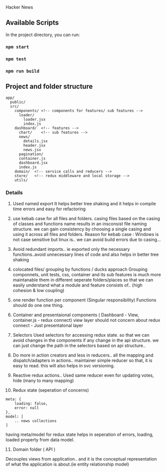 Hacker News

## Available Scripts

In the project directory, you can run:

### `npm start`

### `npm test`

### `npm run build`

## Project and folder structure

```
app/
  public/
  src/
    components/ <!-- components for features/ sub features -->
      loader/
        loader.jsx
        index.js
    dashboard/  <!-- features -->
      chart/    <!-- sub features -->
      news/
        details.jsx
        header.jsx
        news.jsx
      pagination/
      container.js
      dashboard.jsx
      index.js
    domain/  <!-- service calls and reducers -->
    store/   <!-- redux middleware and local storage -->
    utils/
```
### Details

1) Used named export
  It helps better tree shaking and it helps in compile time errors and easy for refactoring

2) use kebab case for all files and folders.
   casing files based on the casing of classes and functions name results in an insconsist file naming structure.
   we can gain consistency by choosing a single casing and using it across all files and folders.
   Reason for kebab case : Windows is not case sensitive but linux is.. we can avoid build errors due to casing...

3) Avoid redundant imports..
   ie exported only the necessary functions..avoid unnecessary lines of code and also helps in better tree shaking

4) colocated files/ grouping by functions / ducks approach
  Grouping componnets, unit tests, css, container and its sub features is much more maintanable them in different seperate folders/places
  so that we can easily understand what a module and feature consists of..
  (high cohesion & low coupling)
   
5) one render function per component (Singular responsibility)
   Functions should do one one thing.

6) Container and presentaional components ( Dashboard - View, container.js - redux connect)
   view layer should not concern about redux connect - Just presentatonal layer

7) Selectors
   Used selectors for accessing redux state. so that we can avoid changes in the components if any change in the api structure. we can just change the path in the selectors based on api structure..

8) Do more in action  creators and less in reducers..
  all the mapping and dispatch/adapters in actions.. maintainer simple reducer so that, it is easy to read. this will also helps in svc versioning.

9) Reactive redux actions..
   Used same reducer even for updating votes, hide (many to many mapping)

10) Redux state (seperation of concerns)

```
meta: {
    loading: false,
    error: null
},
model: [
    .. news collections
]
```
having meta/model for redux state helps in seperation of errors, loading, loaded property from data model.

11) Domain folder ( API )

Decouples views from application.. and it is the conceptual representation of what the application is about.(ie entity relationship model)

